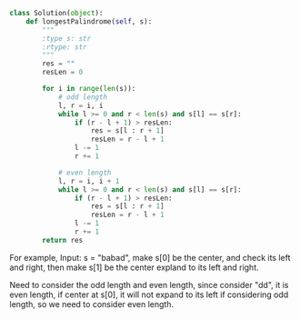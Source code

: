 ```python
class Solution(object):
    def longestPalindrome(self, s):
        """
        :type s: str
        :rtype: str
        """
        res = ""
        resLen = 0

        for i in range(len(s)):
            # odd length
            l, r = i, i
            while l >= 0 and r < len(s) and s[l] == s[r]:
                if (r - l + 1) > resLen:
                    res = s[l : r + 1]
                    resLen = r - l + 1
                l -= 1
                r += 1

            # even length
            l, r = i, i + 1
            while l >= 0 and r < len(s) and s[l] == s[r]:
                if (r - l + 1) > resLen:
                    res = s[l : r + 1]
                    resLen = r - l + 1
                l -= 1
                r += 1
        return res
```
For example, Input: s = "babad", make s[0] be the center, and check its left and right, then make s[1] be the center expland to its left and right.

Need to consider the odd length and even length, since consider "dd", it is even length, if center at s[0], it will not expand to its left if considering odd length, so we need to consider even length.
